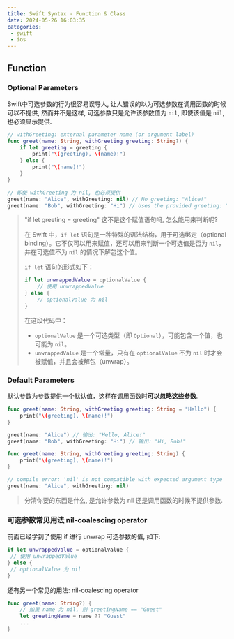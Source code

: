 ```yaml
---
title: Swift Syntax - Function & Class
date: 2024-05-26 16:03:35
categories:
 - swift
 - ios
---
```


## Function


### Optional Parameters

Swift中可选参数的行为很容易误导人, 让人错误的以为可选参数在调用函数的时候可以不提供, 然而并不是这样, 可选参数只是允许该参数值为 `nil`, 即使该值是 `nil`, 也必须显示提供. 

```swift
// withGreeting: external parameter name (or argument label)
func greet(name: String, withGreeting greeting: String?) {
    if let greeting = greeting {
        print("\(greeting), \(name)!")
    } else {
        print("\(name)!")
    }
}

// 即使 withGreeting 为 nil, 也必须提供 
greet(name: "Alice", withGreeting: nil) // No greeting: "Alice!"
greet(name: "Bob", withGreeting: "Hi") // Uses the provided greeting: "Hi, Bob!"
```

> "if let greeting = greeting" 这不是这个赋值语句吗, 怎么能用来判断呢?
>
> 在 Swift 中，`if let` 语句是一种特殊的语法结构，用于可选绑定（optional binding）。它不仅可以用来赋值，还可以用来判断一个可选值是否为 `nil`，并在可选值不为 `nil` 的情况下解包这个值。
>
> `if let` 语句的形式如下：
>
> ```swift
> if let unwrappedValue = optionalValue {
>     // 使用 unwrappedValue
> } else {
>     // optionalValue 为 nil
> }
> ```
>
> 在这段代码中：
>
> - `optionalValue` 是一个可选类型（即 `Optional`），可能包含一个值，也可能为 `nil`。
> - `unwrappedValue` 是一个常量，只有在 `optionalValue` 不为 `nil` 时才会被赋值，并且会被解包（unwrap）。

### Default Parameters

默认参数为参数提供一个默认值，这样在调用函数时**可以忽略这些参数**。

```swift
func greet(name: String, withGreeting greeting: String = "Hello") {
    print("\(greeting), \(name)!")
}

greet(name: "Alice") // 输出: "Hello, Alice!"
greet(name: "Bob", withGreeting: "Hi") // 输出: "Hi, Bob!"
```

```swift
func greet(name: String, withGreeting greeting: String) {
    print("\(greeting), \(name)!")
}

// compile error: 'nil' is not compatible with expected argument type 'String'
greet(name: "Alice", withGreeting: nil)
```

> 分清你要的东西是什么, 是允许参数为 nil 还是调用函数的时候不提供参数. 

### 可选参数常见用法 nil-coalescing operator

前面已经学到了使用 if 进行 unwrap 可选参数的值, 如下:

```swift
if let unwrappedValue = optionalValue {
 // 使用 unwrappedValue
} else {
 // optionalValue 为 nil
}
```

还有另一个常见的用法: nil-coalescing operator

```swift
func greet(name: String?) {
    // 如果 name 为 nil, 则 greetingName == "Guest"
    let greetingName = name ?? "Guest"
    ...
}
```

